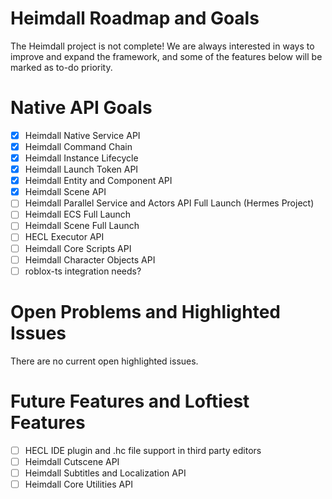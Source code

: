 # Heimdall Roadmap and Goals
The Heimdall project is not complete! We are always interested in ways to improve and expand the framework, and some of the features below will be marked as to-do priority.

# Native API Goals
- [x] Heimdall Native Service API
- [x] Heimdall Command Chain
- [x] Heimdall Instance Lifecycle
- [x] Heimdall Launch Token API
- [x] Heimdall Entity and Component API
- [x] Heimdall Scene API
- [ ] Heimdall Parallel Service and Actors API Full Launch (Hermes Project)
- [ ] Heimdall ECS Full Launch
- [ ] Heimdall Scene Full Launch
- [ ] HECL Executor API
- [ ] Heimdall Core Scripts API
- [ ] Heimdall Character Objects API
- [ ] roblox-ts integration needs? 
 
# Open Problems and Highlighted Issues
There are no current open highlighted issues.

# Future Features and Loftiest Features
- [ ] HECL IDE plugin and .hc file support in third party editors
- [ ] Heimdall Cutscene API
- [ ] Heimdall Subtitles and Localization API
- [ ] Heimdall Core Utilities API
